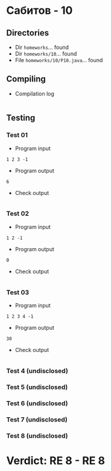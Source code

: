 # Сабитов - 10
## Directories
- Dir `homeworks`... found
- Dir `homeworks/10`... found
- File `homeworks/10/P10.java`... found
## Compiling
- Compilation log
```

```
## Testing
### Test 01
- Program input
```
1 2 3 -1
```
- Program output
```
6

```
- Check output
```

```
### Test 02
- Program input
```
1 2 -1
```
- Program output
```
0

```
- Check output
```

```
### Test 03
- Program input
```
1 2 3 4 -1
```
- Program output
```
30

```
- Check output
```

```
### Test 4 (undisclosed)
### Test 5 (undisclosed)
### Test 6 (undisclosed)
### Test 7 (undisclosed)
### Test 8 (undisclosed)
# Verdict: **RE 8** - RE 8
